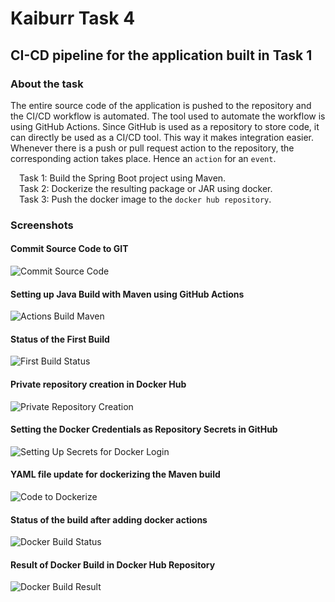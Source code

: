 # Kaiburr Task 4
## CI-CD pipeline for the application built in Task 1

### About the task 
The entire source code of the application is pushed to the repository and the CI/CD workflow is automated. The tool used to automate the workflow is using GitHub Actions. Since GitHub is used as a repository to store code, it can directly be used as a CI/CD tool. This way it makes integration easier. Whenever there is a push or pull request action to the repository, the corresponding action takes place. Hence an `action` for an `event`. 

&emsp;Task 1: Build the Spring Boot project using Maven.  
&emsp;Task 2: Dockerize the resulting package or JAR using docker.  
&emsp;Task 3: Push the docker image to the `docker hub repository`.  
### Screenshots

#### Commit Source Code to GIT
![Commit Source Code](https://github.com/M-JB413/KaiburrTask4/assets/83492132/74140dbd-560c-437c-b859-8c13e15d1693)

#### Setting up Java Build with Maven using GitHub Actions
![Actions Build Maven](https://github.com/M-JB413/KaiburrTask4/assets/83492132/21bffe36-d74a-430f-aae5-bd664dfca1b6)

#### Status of the First Build
![First Build Status](https://github.com/M-JB413/KaiburrTask4/assets/83492132/71ade1d6-9652-4ec8-b1e1-121c63e7710f)

#### Private repository creation in Docker Hub
![Private Repository Creation](https://github.com/M-JB413/KaiburrTask4/assets/83492132/5a179d57-c974-4a2e-9b7f-b7c1f885b063)

#### Setting the Docker Credentials as Repository Secrets in GitHub
![Setting Up Secrets for Docker Login](https://github.com/M-JB413/KaiburrTask4/assets/83492132/708fb2b9-2c68-48a3-ace1-6a1872c58f25)

#### YAML file update for dockerizing the Maven build
![Code to Dockerize](https://github.com/M-JB413/KaiburrTask4/assets/83492132/f7a41f95-3fa1-4e52-8163-7d9df4e7791b)

#### Status of the build after adding docker actions
![Docker Build Status](https://github.com/M-JB413/KaiburrTask4/assets/83492132/d7e5c6ac-0528-4662-b7cf-916b263e1fe3)

#### Result of Docker Build in Docker Hub Repository
![Docker Build Result](https://github.com/M-JB413/KaiburrTask4/assets/83492132/a5b3a40b-73bb-4000-852b-441d959b10f7)

